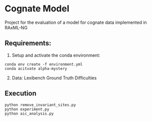 # Cognate Model
Project for the evaluation of a model for cognate data implemented in RAxML-NG

## Requirements:
1. Setup and activate the conda environment: 
```
conda env create -f environment.yml
conda acitvate alpha-mystery
```
2. Data:
Lexibench
Ground Truth Difficulties

## Execution
```
python remove_invariant_sites.py
python experiment.py
python aic_analysis.py
```
